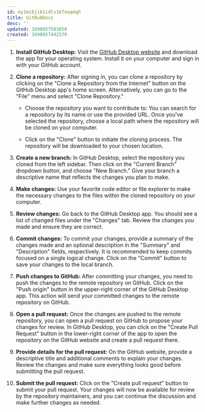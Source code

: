 ```yaml
---
id: my1mi6ji61idls167ooq4qh
title: GitHubDocs
desc: ''
updated: 1698957503858
created: 1698957442570
---
```

1. **Install GitHub Desktop:** Visit the [GitHub Desktop website](https://desktop.github.com/) and download the app for your operating system. Install it on your computer and sign in with your GitHub account.

2. **Clone a repository:** After signing in, you can clone a repository by clicking on the "Clone a Repository from the Internet" button on the GitHub Desktop app's home screen. Alternatively, you can go to the "File" menu and select "Clone Repository."

   - Choose the repository you want to contribute to: You can search for a repository by its name or use the provided URL. Once you've selected the repository, choose a local path where the repository will be cloned on your computer.
   
   - Click on the "Clone" button to initiate the cloning process. The repository will be downloaded to your chosen location.

3. **Create a new branch:** In GitHub Desktop, select the repository you cloned from the left sidebar. Then click on the "Current Branch" dropdown button, and choose "New Branch." Give your branch a descriptive name that reflects the changes you plan to make.

4. **Make changes:** Use your favorite code editor or file explorer to make the necessary changes to the files within the cloned repository on your computer.

5. **Review changes:** Go back to the GitHub Desktop app. You should see a list of changed files under the "Changes" tab. Review the changes you made and ensure they are correct.

6. **Commit changes:** To commit your changes, provide a summary of the changes made and an optional description in the "Summary" and "Description" fields, respectively. It is recommended to keep commits focused on a single logical change. Click on the "Commit" button to save your changes to the local branch.

7. **Push changes to GitHub:** After committing your changes, you need to push the changes to the remote repository on GitHub. Click on the "Push origin" button in the upper-right corner of the GitHub Desktop app. This action will send your committed changes to the remote repository on GitHub.

8. **Open a pull request:** Once the changes are pushed to the remote repository, you can open a pull request on GitHub to propose your changes for review. In GitHub Desktop, you can click on the "Create Pull Request" button in the lower-right corner of the app to open the repository on the GitHub website and create a pull request there.

9. **Provide details for the pull request:** On the GitHub website, provide a descriptive title and additional comments to explain your changes. Review the changes and make sure everything looks good before submitting the pull request.

10. **Submit the pull request:** Click on the "Create pull request" button to submit your pull request. Your changes will now be available for review by the repository maintainers, and you can continue the discussion and make further changes as needed.

